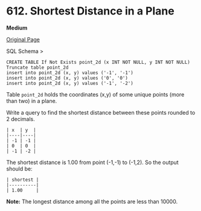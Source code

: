 # 612. Shortest Distance in a Plane

**Medium**

[Original Page](https://leetcode.com/problems/shortest-distance-in-a-plane/)

SQL Schema >
```
CREATE TABLE If Not Exists point_2d (x INT NOT NULL, y INT NOT NULL)
Truncate table point_2d
insert into point_2d (x, y) values ('-1', '-1')
insert into point_2d (x, y) values ('0', '0')
insert into point_2d (x, y) values ('-1', '-2')
```

Table `point_2d` holds the coordinates (x,y) of some unique points (more than two) in a plane.

Write a query to find the shortest distance between these points rounded to 2 decimals.
```
| x  | y  |
|----|----|
| -1 | -1 |
| 0  | 0  |
| -1 | -2 |
```

The shortest distance is 1.00 from point (-1,-1) to (-1,2). So the output should be:
```
| shortest |
|----------|
| 1.00     |
```

__Note:__ The longest distance among all the points are less than 10000.
